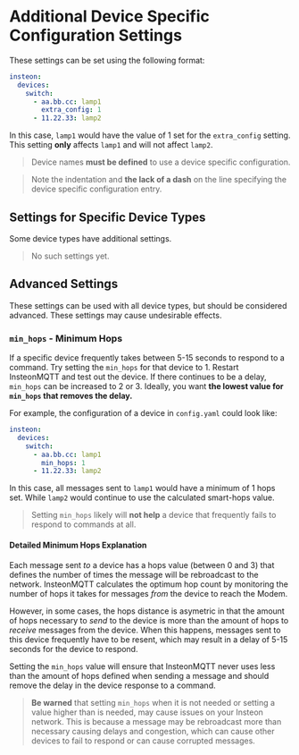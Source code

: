 # Additional Device Specific Configuration Settings
These settings can be set using the following format:
```yaml
insteon:
  devices:
    switch:
      - aa.bb.cc: lamp1
        extra_config: 1
      - 11.22.33: lamp2
```
In this case, `lamp1` would have the value of 1 set for the `extra_config` setting.  This setting __only__ affects `lamp1` and will not affect `lamp2`.

> Device names __must be defined__ to use a device specific configuration.

> Note the indentation and __the lack of a dash__ on the line specifying the device specific configuration entry.

## Settings for Specific Device Types
Some device types have additional settings.

> No such settings yet.

## Advanced Settings
These settings can be used with all device types, but should be considered advanced.  These settings may cause undesirable effects.

### `min_hops` - Minimum Hops
If a specific device frequently takes between 5-15 seconds to respond to a command.  Try setting the `min_hops` for that device to 1.  Restart InsteonMQTT and test out the device.  If there continues to be a delay, `min_hops` can be increased to 2 or 3.  Ideally, you want __the lowest value for `min_hops` that removes the delay.__

For example, the configuration of a device in `config.yaml` could look like:
```yaml
insteon:
  devices:
    switch:
      - aa.bb.cc: lamp1
        min_hops: 1
      - 11.22.33: lamp2
```
In this case, all messages sent to `lamp1` would have a minimum of 1 hops set.  While `lamp2` would continue to use the calculated smart-hops value.

> Setting `min_hops` likely will __not help__ a device that frequently fails to respond to commands at all.

#### Detailed Minimum Hops Explanation
Each message sent _to_ a device has a hops value (between 0 and 3) that defines the number of times the message will be rebroadcast to the network.  InsteonMQTT calculates the optimum hop count by monitoring the number of hops it takes for messages _from_ the device to reach the Modem.

However, in some cases, the hops distance is asymetric in that the amount of hops necessary to _send_ to the device is more than the amount of hops to _receive_ messages from the device.  When this happens, messages sent to this device frequently have to be resent, which may result in a delay of 5-15 seconds for the device to respond.

Setting the `min_hops` value will ensure that InsteonMQTT never uses less than the amount of hops defined when sending a message and should remove the delay in the device response to a command.

>__Be warned__ that setting `min_hops` when it is not needed or setting a value higher than is needed, may cause issues on your Insteon network.  This is because a message may be rebroadcast more than necessary causing delays and congestion, which can cause other devices to fail to respond or can cause corrupted messages.

